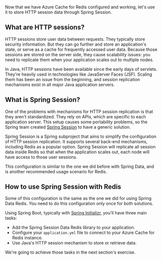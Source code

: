 Now that we have Azure Cache for Redis configured and working, let's use it to store HTTP session data through Spring Session.

## What are HTTP sessions?

HTTP sessions store user data between requests. They typically store security information. But they can go further and store an application's state, or serve as a cache for frequently accessed user data. Because those sessions are stored on the server side, they cause scalability issues: you need to replicate them when your application scales out to multiple nodes.

In Java, HTTP sessions have been available since the early days of servlets. They're heavily used in technologies like JavaServer Faces (JSF). Scaling them has been an issue from the beginning, and session replication mechanisms exist in all major Java application servers.

## What is Spring Session?

One of the problems with mechanisms for HTTP session replication is that they aren't standardized. They rely on APIs, which are specific to each application server. This setup causes some portability problems, so the Spring team created [Spring Session](https://spring.io/projects/spring-session) to have a generic solution.

Spring Session is a Spring subproject that aims to simplify the configuration of HTTP session replication. It supports several back-end mechanisms, including Redis as a popular option. Spring Session will replicate all session data inside Redis so that when the application scales out, each node will have access to those user sessions.

This configuration is similar to the one we did before with Spring Data, and is another recommended usage scenario for Redis.

## How to use Spring Session with Redis

Some of this configuration is the same as the one we did for using Spring Data Redis. You need to do this configuration only once for both solutions.

Using Spring Boot, typically with [Spring Initializr](https://start.spring.io/), you'll have three main tasks:

- Add the Spring Session Data Redis library to your application.
- Configure your `application.yml` file to connect to your Azure Cache for Redis instance.
- Use Java's HTTP session mechanism to store or retrieve data.

We're going to achieve those tasks in the next section's exercise.

